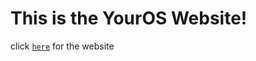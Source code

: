 # This is the YourOS Website!

click [`here`](https://github.com/UnixTheProgrammer/YourOS/tree/gh-pages) for the website
